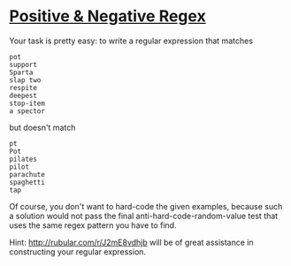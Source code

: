 # [Positive & Negative Regex](https://www.codewars.com/kata/positive-and-negative-regex "https://www.codewars.com/kata/5a9a89b4e90137e15e002360")

Your task is pretty easy: to write a regular expression that matches

```
pot
support
Sparta
slap two
respite
deepest
stop-item
a spector
```

but doesn't match

```
pt
Pot
pilates
pilot
parachute
spaghetti
tap
```

Of course, you don't want to hard-code the given examples, because such a solution would not pass the final anti-hard-code-random-value test that uses the same regex pattern you have to find.

Hint: http://rubular.com/r/J2mE8vdhjb will be of great assistance in constructing your regular expression. 
